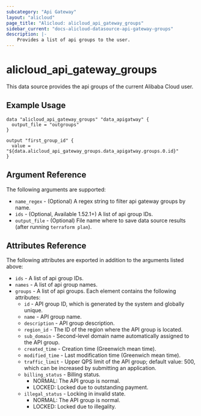 ```yaml
---
subcategory: "Api Gateway"
layout: "alicloud"
page_title: "Alicloud: alicloud_api_gateway_groups"
sidebar_current: "docs-alicloud-datasource-api-gateway-groups"
description: |-
    Provides a list of api groups to the user.
---
```


# alicloud\_api\_gateway\_groups 

This data source provides the api groups of the current Alibaba Cloud user.

## Example Usage

```
data "alicloud_api_gateway_groups" "data_apigatway" {
  output_file = "outgroups"
}

output "first_group_id" {
  value = "${data.alicloud_api_gateway_groups.data_apigatway.groups.0.id}"
}
```

## Argument Reference

The following arguments are supported:

* `name_regex` - (Optional) A regex string to filter api gateway groups by name.
* `ids` - (Optional, Available 1.52.1+) A list of api group IDs. 
* `output_file` - (Optional) File name where to save data source results (after running `terraform plan`).

## Attributes Reference

The following attributes are exported in addition to the arguments listed above:

* `ids` - A list of api group IDs. 
* `names` - A list of api group names. 
* `groups` - A list of api groups. Each element contains the following attributes:
  * `id` - API group ID, which is generated by the system and globally unique.
  * `name` - API group name.
  * `description` - API group description.
  * `region_id` - The ID of the region where the API group is located.
  * `sub_domain` - Second-level domain name automatically assigned to the API group.
  * `created_time` - Creation time (Greenwich mean time).
  * `modified_time` - Last modification time (Greenwich mean time).
  * `traffic_limit` - Upper QPS limit of the API group; default value: 500, which can be increased by submitting an application.
  * `billing_status` - Billing status.
	- NORMAL: The API group is normal.
	- LOCKED: Locked due to outstanding payment.
  * `illegal_status` - Locking in invalid state.
	- NORMAL: The API group is normal.
	- LOCKED: Locked due to illegality.
